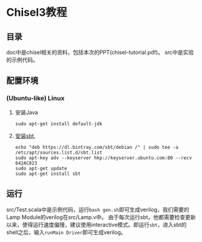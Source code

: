 # Chisel3教程

## 目录
doc中是chisel相关的资料，包括本次的PPT(chisel-tutorial.pdf)。
src中是实验的示例代码。

## 配置环境

### (Ubuntu-like) Linux

1. 安装Java
   ```
   sudo apt-get install default-jdk
   ```
1. [安装sbt](http://www.scala-sbt.org/release/docs/Installing-sbt-on-Linux.html),
    ```
    echo "deb https://dl.bintray.com/sbt/debian /" | sudo tee -a /etc/apt/sources.list.d/sbt.list
    sudo apt-key adv --keyserver hkp://keyserver.ubuntu.com:80 --recv 642AC823
    sudo apt-get update
    sudo apt-get install sbt
    ```

## 运行
src/Test.scala中是示例代码，运行`bash gen.sh`即可生成verilog，我们需要的Lamp Module的verilog在src/Lamp.v中。
由于每次运行sbt，他都需要检查更新以来，使得运行速度偏慢，建议使用interactive模式。即运行`sbt`，进入sbt的shell之后，输入`runMain Driver`即可生成verilog。
